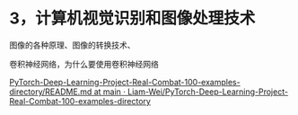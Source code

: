 # 3，计算机视觉识别和图像处理技术



图像的各种原理、图像的转换技术、

卷积神经网络，为什么要使用卷积神经网络





[PyTorch-Deep-Learning-Project-Real-Combat-100-examples-directory/README.md at main · Liam-Wei/PyTorch-Deep-Learning-Project-Real-Combat-100-examples-directory](https://github.com/Liam-Wei/PyTorch-Deep-Learning-Project-Real-Combat-100-examples-directory/blob/main/README.md)